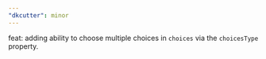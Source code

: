 ```yaml
---
"dkcutter": minor
---
```


feat: adding ability to choose multiple choices in `choices` via the `choicesType` property.
